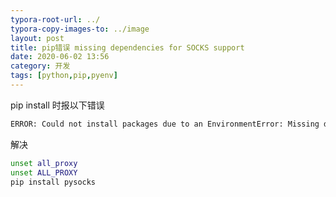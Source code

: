 ```yaml
---
typora-root-url: ../
typora-copy-images-to: ../image
layout: post
title: pip错误 missing dependencies for SOCKS support
date: 2020-06-02 13:56
category: 开发 
tags: [python,pip,pyenv]
---
```




pip install 时报以下错误

```sh
ERROR: Could not install packages due to an EnvironmentError: Missing dependencies for SOCKS support.
```



解决	

```sh
unset all_proxy
unset ALL_PROXY
pip install pysocks
```


